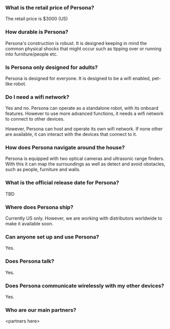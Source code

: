 ### What is the retail price of Persona?
  The retail price is $3000 (US)

### How durable is Persona?
  Persona's construction is robust. It is designed
keeping in mind the common physical shocks that might occur such as tipping
over or running into furniture/people etc.

### Is Persona only designed for adults?
  Persona is designed for everyone. It
is designed to be a wifi enabled, pet-like robot.

### Do I need a wifi network?
  Yes and no. Persona can operate as a standalone
robot, with its onboard features. However to use more advanced functions, it
needs a wifi network to connect to other devices.

However, Persona can host and operate its own wifi network. If none other are
available, it can interact with the devices that connect to it.

### How does Persona navigate around the house?
  Persona is equipped with two
optical cameras and ultrasonic range finders. With this it can map the
surroundings as well as detect and avoid obstacles, such as people, furniture
and walls.

### What is the official release date for Persona?
  TBD

### Where does Persona ship?
  Currently US only. However, we are working with
distributors worldwide to make it available soon.

### Can anyone set up and use Persona?
  Yes.

### Does Persona talk?
  Yes.

### Does Persona communicate wirelessly with my other devices?
  Yes.

### Who are our main partners?
  \<partners here\>
